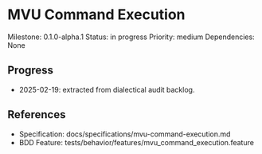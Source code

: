 # MVU Command Execution
Milestone: 0.1.0-alpha.1
Status: in progress
Priority: medium
Dependencies: None

## Progress
- 2025-02-19: extracted from dialectical audit backlog.

## References
- Specification: docs/specifications/mvu-command-execution.md
- BDD Feature: tests/behavior/features/mvu_command_execution.feature
